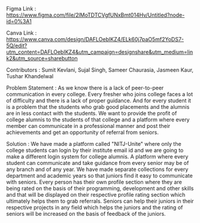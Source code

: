 Figma Link : https://www.figma.com/file/2lMoTDTCVgfUNxBmt014Hv/Untitled?node-id=0%3A1

Canva Link : https://www.canva.com/design/DAFLOebIKZ4/ELk60j7paO5mf2YoDS7-5Q/edit?utm_content=DAFLOebIKZ4&utm_campaign=designshare&utm_medium=link2&utm_source=sharebutton

Contributors : Sumit Kevlani, Sujal Singh, Sameer Chaurasia, Jasmeen Kaur, Tushar Khandelwal

Problem Statement : As we know there is a lack of peer-to-peer communication in every college. Every fresher
who joins college faces a lot of difficulty and there is a lack of proper guidance. And for every student it
is a problem that the students who grab good placements and the alumnis are in less contact with the students.
We want to provide the profit of college alumnis to the students of that college and a platform where every member can communicate in a professional manner and post their achievements and get an opportunity of referral from seniors.

Solution :
We have made a platform called "NITJ-Unite" where only the college students can login by their institute email id and we are going to make a different login system for college alumnis. A platform where every student
can communicate and take guidance from every senior may be of any branch and of any year. We have made separate collections for every department and academic years so that juniors find it easy to communicate with seniors. Every person has their own profile section where they are being rated on the basis of their programming, development and other skills and that will be displayed on their respective profile rating section which ultimately helps them to grab referrals.
Seniors can help their juniors in their respective projects in any field which helps the juniors and the rating of seniors will be increased on the basis of feedback of the juniors.

